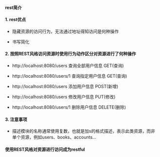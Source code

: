 #### rest简介
#### 1. rest优点
* 隐藏资源的访问行为，无法通过地址得知访问是何种操作

* 书写简化

#### 2. 按照REST风格访问资源时使用行为动作区分对资源进行了何种操作
* http://localhost:8080/users     查询全部用户信息  GET(查询)

* http://localhost:8080/users/1   查询指定用户信息  GET(查询)
* http://localhost:8080/users     添加用户信息      POST(新增)
* http://localhost:8080/users     修改用户信息      PUT(修改)
* http://localhost:8080/users/1   删除用户信息      DELETE(删除)

#### 3. 注意事项
* 描述模块的名称通常使用复数，也就是加s的格式描述，表示此类资源，而非单个资源，例如users、books、accounts...

#### 使用REST风格对资源进行访问成为restful
